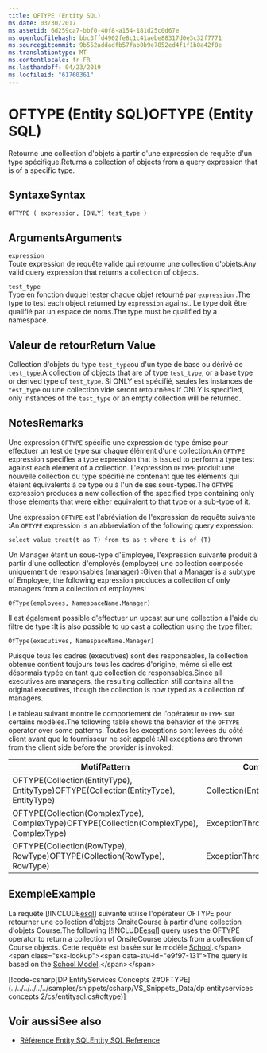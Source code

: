 ```yaml
---
title: OFTYPE (Entity SQL)
ms.date: 03/30/2017
ms.assetid: 6d259ca7-bbf0-40f8-a154-181d25c0d67e
ms.openlocfilehash: bbc3ffd4902fe8c1c41aebe88317d0e3c32f7771
ms.sourcegitcommit: 9b552addadfb57fab0b9e7852ed4f1f1b8a42f8e
ms.translationtype: MT
ms.contentlocale: fr-FR
ms.lasthandoff: 04/23/2019
ms.locfileid: "61760361"
---
```

# <a name="oftype-entity-sql"></a><span data-ttu-id="e9f97-102">OFTYPE (Entity SQL)</span><span class="sxs-lookup"><span data-stu-id="e9f97-102">OFTYPE (Entity SQL)</span></span>
<span data-ttu-id="e9f97-103">Retourne une collection d'objets à partir d'une expression de requête d'un type spécifique.</span><span class="sxs-lookup"><span data-stu-id="e9f97-103">Returns a collection of objects from a query expression that is of a specific type.</span></span>  
  
## <a name="syntax"></a><span data-ttu-id="e9f97-104">Syntaxe</span><span class="sxs-lookup"><span data-stu-id="e9f97-104">Syntax</span></span>  
  
```  
OFTYPE ( expression, [ONLY] test_type )  
```  
  
## <a name="arguments"></a><span data-ttu-id="e9f97-105">Arguments</span><span class="sxs-lookup"><span data-stu-id="e9f97-105">Arguments</span></span>  
 `expression`  
 <span data-ttu-id="e9f97-106">Toute expression de requête valide qui retourne une collection d'objets.</span><span class="sxs-lookup"><span data-stu-id="e9f97-106">Any valid query expression that returns a collection of objects.</span></span>  
  
 `test_type`  
 <span data-ttu-id="e9f97-107">Type en fonction duquel tester chaque objet retourné par `expression` .</span><span class="sxs-lookup"><span data-stu-id="e9f97-107">The type to test each object returned by `expression` against.</span></span> <span data-ttu-id="e9f97-108">Le type doit être qualifié par un espace de noms.</span><span class="sxs-lookup"><span data-stu-id="e9f97-108">The type must be qualified by a namespace.</span></span>  
  
## <a name="return-value"></a><span data-ttu-id="e9f97-109">Valeur de retour</span><span class="sxs-lookup"><span data-stu-id="e9f97-109">Return Value</span></span>  
 <span data-ttu-id="e9f97-110">Collection d'objets du type `test_type`ou d'un type de base ou dérivé de `test_type`.</span><span class="sxs-lookup"><span data-stu-id="e9f97-110">A collection of objects that are of type `test_type`, or a base type or derived type of `test_type`.</span></span> <span data-ttu-id="e9f97-111">Si ONLY est spécifié, seules les instances de `test_type` ou une collection vide seront retournées.</span><span class="sxs-lookup"><span data-stu-id="e9f97-111">If ONLY is specified, only instances of the `test_type` or an empty collection will be returned.</span></span>  
  
## <a name="remarks"></a><span data-ttu-id="e9f97-112">Notes</span><span class="sxs-lookup"><span data-stu-id="e9f97-112">Remarks</span></span>  
 <span data-ttu-id="e9f97-113">Une expression `OFTYPE` spécifie une expression de type émise pour effectuer un test de type sur chaque élément d'une collection.</span><span class="sxs-lookup"><span data-stu-id="e9f97-113">An `OFTYPE` expression specifies a type expression that is issued to perform a type test against each element of a collection.</span></span>  <span data-ttu-id="e9f97-114">L'expression `OFTYPE` produit une nouvelle collection du type spécifié ne contenant que les éléments qui étaient équivalents à ce type ou à l'un de ses sous-types.</span><span class="sxs-lookup"><span data-stu-id="e9f97-114">The `OFTYPE` expression produces a new collection of the specified type containing only those elements that were either equivalent to that type or a sub-type of it.</span></span>  
  
 <span data-ttu-id="e9f97-115">Une expression `OFTYPE` est l'abréviation de l'expression de requête suivante :</span><span class="sxs-lookup"><span data-stu-id="e9f97-115">An `OFTYPE` expression is an abbreviation of the following query expression:</span></span>  
  
```  
select value treat(t as T) from ts as t where t is of (T)  
```  
  
 <span data-ttu-id="e9f97-116">Un Manager étant un sous-type d'Employee, l'expression suivante produit à partir d'une collection d'employés (employee) une collection composée uniquement de responsables (manager) :</span><span class="sxs-lookup"><span data-stu-id="e9f97-116">Given that a Manager is a subtype of Employee, the following expression produces a collection of only managers from a collection of employees:</span></span>  
  
```  
OfType(employees, NamespaceName.Manager)  
```  
  
 <span data-ttu-id="e9f97-117">Il est également possible d'effectuer un upcast sur une collection à l'aide du filtre de type :</span><span class="sxs-lookup"><span data-stu-id="e9f97-117">It is also possible to up cast a collection using the type filter:</span></span>  
  
```  
OfType(executives, NamespaceName.Manager)  
```  
  
 <span data-ttu-id="e9f97-118">Puisque tous les cadres (executives) sont des responsables, la collection obtenue contient toujours tous les cadres d'origine, même si elle est désormais typée en tant que collection de responsables.</span><span class="sxs-lookup"><span data-stu-id="e9f97-118">Since all executives are managers, the resulting collection still contains all the original executives, though the collection is now typed as a collection of managers.</span></span>  
  
 <span data-ttu-id="e9f97-119">Le tableau suivant montre le comportement de l'opérateur `OFTYPE` sur certains modèles.</span><span class="sxs-lookup"><span data-stu-id="e9f97-119">The following table shows the behavior of the `OFTYPE` operator over some patterns.</span></span> <span data-ttu-id="e9f97-120">Toutes les exceptions sont levées du côté client avant que le fournisseur ne soit appelé :</span><span class="sxs-lookup"><span data-stu-id="e9f97-120">All exceptions are thrown from the client side before the provider is invoked:</span></span>  
  
|<span data-ttu-id="e9f97-121">Motif</span><span class="sxs-lookup"><span data-stu-id="e9f97-121">Pattern</span></span>|<span data-ttu-id="e9f97-122">Comportement</span><span class="sxs-lookup"><span data-stu-id="e9f97-122">Behavior</span></span>|  
|-------------|--------------|  
|<span data-ttu-id="e9f97-123">OFTYPE(Collection(EntityType), EntityType)</span><span class="sxs-lookup"><span data-stu-id="e9f97-123">OFTYPE(Collection(EntityType), EntityType)</span></span>|<span data-ttu-id="e9f97-124">Collection(EntityType)</span><span class="sxs-lookup"><span data-stu-id="e9f97-124">Collection(EntityType)</span></span>|  
|<span data-ttu-id="e9f97-125">OFTYPE(Collection(ComplexType), ComplexType)</span><span class="sxs-lookup"><span data-stu-id="e9f97-125">OFTYPE(Collection(ComplexType), ComplexType)</span></span>|<span data-ttu-id="e9f97-126">Exception</span><span class="sxs-lookup"><span data-stu-id="e9f97-126">Throws</span></span>|  
|<span data-ttu-id="e9f97-127">OFTYPE(Collection(RowType), RowType)</span><span class="sxs-lookup"><span data-stu-id="e9f97-127">OFTYPE(Collection(RowType), RowType)</span></span>|<span data-ttu-id="e9f97-128">Exception</span><span class="sxs-lookup"><span data-stu-id="e9f97-128">Throws</span></span>|  
  
## <a name="example"></a><span data-ttu-id="e9f97-129">Exemple</span><span class="sxs-lookup"><span data-stu-id="e9f97-129">Example</span></span>  
 <span data-ttu-id="e9f97-130">La requête [!INCLUDE[esql](../../../../../../includes/esql-md.md)] suivante utilise l'opérateur OFTYPE pour retourner une collection d'objets OnsiteCourse à partir d'une collection d'objets Course.</span><span class="sxs-lookup"><span data-stu-id="e9f97-130">The following [!INCLUDE[esql](../../../../../../includes/esql-md.md)] query uses the OFTYPE operator to return a collection of OnsiteCourse objects from a collection of Course objects.</span></span> <span data-ttu-id="e9f97-131">Cette requête est basée sur le modèle [School](https://docs.microsoft.com/previous-versions/dotnet/netframework-4.0/bb896300(v=vs.100)).</span><span class="sxs-lookup"><span data-stu-id="e9f97-131">The query is based on the [School Model](https://docs.microsoft.com/previous-versions/dotnet/netframework-4.0/bb896300(v=vs.100)).</span></span>  
  
 [!code-csharp[DP EntityServices Concepts 2#OFTYPE](../../../../../../samples/snippets/csharp/VS_Snippets_Data/dp entityservices concepts 2/cs/entitysql.cs#oftype)]  
  
## <a name="see-also"></a><span data-ttu-id="e9f97-132">Voir aussi</span><span class="sxs-lookup"><span data-stu-id="e9f97-132">See also</span></span>

- [<span data-ttu-id="e9f97-133">Référence Entity SQL</span><span class="sxs-lookup"><span data-stu-id="e9f97-133">Entity SQL Reference</span></span>](../../../../../../docs/framework/data/adonet/ef/language-reference/entity-sql-reference.md)
